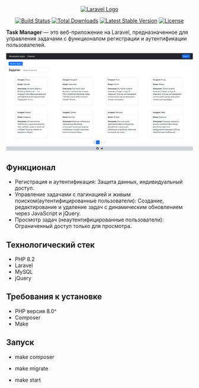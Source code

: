 <p align="center"><a href="https://laravel.com" target="_blank"><img src="https://raw.githubusercontent.com/laravel/art/master/logo-lockup/5%20SVG/2%20CMYK/1%20Full%20Color/laravel-logolockup-cmyk-red.svg" width="400" alt="Laravel Logo"></a></p>

<p align="center">
<a href="https://github.com/laravel/framework/actions"><img src="https://github.com/laravel/framework/workflows/tests/badge.svg" alt="Build Status"></a>
<a href="https://packagist.org/packages/laravel/framework"><img src="https://img.shields.io/packagist/dt/laravel/framework" alt="Total Downloads"></a>
<a href="https://packagist.org/packages/laravel/framework"><img src="https://img.shields.io/packagist/v/laravel/framework" alt="Latest Stable Version"></a>
<a href="https://packagist.org/packages/laravel/framework"><img src="https://img.shields.io/packagist/l/laravel/framework" alt="License"></a>
</p>


**Task Manager** — это веб-приложение на Laravel, предназначенное для управления задачами с функционалом регистрации и аутентификации пользователей.

![Главная страница Task Manager](index.png)

## Функционал

- Регистрация и аутентификация: Защита данных, индивидуальный доступ.
- Управление задачами с пагинацией и живым поиском(аутентифицированные пользователи): Создание, редактирование и удаление задач с динамическим обновлением     через JavaScript и jQuery.
- Просмотр задач (неаутентифицированные пользователи): Ограниченный доступ только для просмотра.

## Технологический стек

- PHP 8.2
- Laravel
- MySQL
- jQuery

## Требования к установке

- PHP версия 8.0^
- Composer
- Make

## Запуск

- make composer

- make migrate

- make start